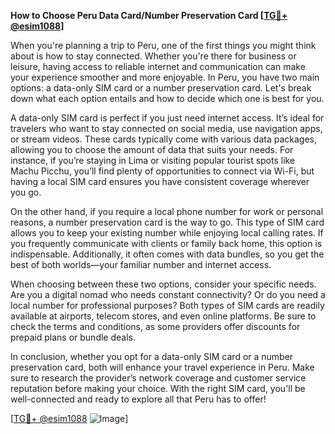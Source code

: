 **How to Choose Peru Data Card/Number Preservation Card [[TG💪+ @esim1088](https://t.me/s/esim1088)]**

When you're planning a trip to Peru, one of the first things you might think about is how to stay connected. Whether you're there for business or leisure, having access to reliable internet and communication can make your experience smoother and more enjoyable. In Peru, you have two main options: a data-only SIM card or a number preservation card. Let's break down what each option entails and how to decide which one is best for you.

A data-only SIM card is perfect if you just need internet access. It’s ideal for travelers who want to stay connected on social media, use navigation apps, or stream videos. These cards typically come with various data packages, allowing you to choose the amount of data that suits your needs. For instance, if you’re staying in Lima or visiting popular tourist spots like Machu Picchu, you’ll find plenty of opportunities to connect via Wi-Fi, but having a local SIM card ensures you have consistent coverage wherever you go.

On the other hand, if you require a local phone number for work or personal reasons, a number preservation card is the way to go. This type of SIM card allows you to keep your existing number while enjoying local calling rates. If you frequently communicate with clients or family back home, this option is indispensable. Additionally, it often comes with data bundles, so you get the best of both worlds—your familiar number and internet access.

When choosing between these two options, consider your specific needs. Are you a digital nomad who needs constant connectivity? Or do you need a local number for professional purposes? Both types of SIM cards are readily available at airports, telecom stores, and even online platforms. Be sure to check the terms and conditions, as some providers offer discounts for prepaid plans or bundle deals.

In conclusion, whether you opt for a data-only SIM card or a number preservation card, both will enhance your travel experience in Peru. Make sure to research the provider’s network coverage and customer service reputation before making your choice. With the right SIM card, you'll be well-connected and ready to explore all that Peru has to offer!

[[TG💪+ @esim1088](https://t.me/s/esim1088) ![Image](https://i.postimg.cc/Y0z9fWf4/image.png)]